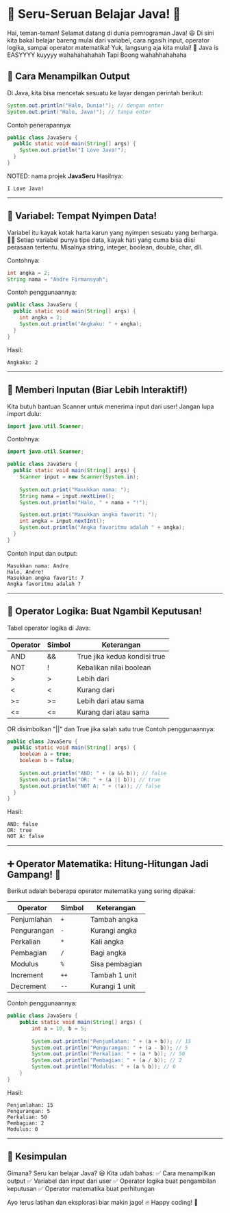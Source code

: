 # 🚀 Seru-Seruan Belajar Java! 🎉

Hai, teman-teman! Selamat datang di dunia pemrograman Java! 😃 Di sini kita bakal belajar bareng mulai dari variabel, cara ngasih input, operator logika, sampai operator matematika! Yuk, langsung aja kita mulai! 🚀
Java is EASYYYY kuyyyy wahahahahahah
Tapi Boong wahahhahahaha


## 🎯 Cara Menampilkan Output
Di Java, kita bisa mencetak sesuatu ke layar dengan perintah berikut:

```java
System.out.println("Halo, Dunia!"); // dengan enter
System.out.print("Halo, Java!"); // tanpa enter
```

Contoh penerapannya:

```java
public class JavaSeru {
  public static void main(String[] args) {
    System.out.println("I Love Java!");
  }
}
```
NOTED: nama projek **JavaSeru**
Hasilnya:
```
I Love Java!
```

---

## 🔹 Variabel: Tempat Nyimpen Data!

Variabel itu kayak kotak harta karun yang nyimpen sesuatu yang berharga. 💖✨ Setiap variabel punya tipe data, kayak hati yang cuma bisa diisi perasaan tertentu. Misalnya string, integer, boolean, double, char, dll.

Contohnya:

```java
int angka = 2;
String nama = "Andre Firmansyah";
```

Contoh penggunaannya:
```java
public class JavaSeru {
  public static void main(String[] args) {
    int angka = 2;
    System.out.println("Angkaku: " + angka);
  }
}
```
Hasil:
```
Angkaku: 2
```

---

## 📝 Memberi Inputan (Biar Lebih Interaktif!)

Kita butuh bantuan Scanner untuk menerima input dari user! Jangan lupa import dulu:
```java
import java.util.Scanner;
```

Contohnya:
```java
import java.util.Scanner;

public class JavaSeru {
  public static void main(String[] args) {
    Scanner input = new Scanner(System.in);
    
    System.out.print("Masukkan nama: ");
    String nama = input.nextLine();
    System.out.println("Halo, " + nama + "!");

    System.out.print("Masukkan angka favorit: ");
    int angka = input.nextInt();
    System.out.println("Angka favoritmu adalah " + angka);
  }
}
```

Contoh input dan output:
```
Masukkan nama: Andre
Halo, Andre!
Masukkan angka favorit: 7
Angka favoritmu adalah 7
```

---

## 🤔 Operator Logika: Buat Ngambil Keputusan!

Tabel operator logika di Java:

| Operator | Simbol | Keterangan |
|----------|--------|------------|
| AND      | &&  | True jika kedua kondisi true |
| NOT      | !    | Kebalikan nilai boolean |
| >        | >    | Lebih dari |
| <        | <    | Kurang dari |
| >=       | >=   | Lebih dari atau sama |
| <=       | <=   | Kurang dari atau sama |
 
 OR disimbolkan "||" dan  True jika salah satu true 
Contoh penggunaannya:
```java
public class JavaSeru {
  public static void main(String[] args) {
    boolean a = true;
    boolean b = false;
    
    System.out.println("AND: " + (a && b)); // false
    System.out.println("OR: " + (a || b)); // true
    System.out.println("NOT A: " + (!a)); // false
  }
}
```

Hasil:
```
AND: false
OR: true
NOT A: false
```

---

## ➕ Operator Matematika: Hitung-Hitungan Jadi Gampang! 🧮

Berikut adalah beberapa operator matematika yang sering dipakai:

| Operator | Simbol | Keterangan |
|----------|--------|------------|
| Penjumlahan | `+` | Tambah angka |
| Pengurangan | `-` | Kurangi angka |
| Perkalian | `*` | Kali angka |
| Pembagian | `/` | Bagi angka |
| Modulus | `%` | Sisa pembagian |
| Increment | `++` | Tambah 1 unit |
| Decrement | `--` | Kurangi 1 unit |

Contoh penggunaannya:
```java
public class JavaSeru {
    public static void main(String[] args) {
        int a = 10, b = 5;
        
        System.out.println("Penjumlahan: " + (a + b)); // 15
        System.out.println("Pengurangan: " + (a - b)); // 5
        System.out.println("Perkalian: " + (a * b)); // 50
        System.out.println("Pembagian: " + (a / b)); // 2
        System.out.println("Modulus: " + (a % b)); // 0
    }
}
```

Hasil:
```
Penjumlahan: 15
Pengurangan: 5
Perkalian: 50
Pembagian: 2
Modulus: 0
```

---

## 🎉 Kesimpulan
Gimana? Seru kan belajar Java? 😆
Kita udah bahas:
✅ Cara menampilkan output
✅ Variabel dan input dari user
✅ Operator logika buat pengambilan keputusan
✅ Operator matematika buat perhitungan

Ayo terus latihan dan eksplorasi biar makin jago! 🔥 Happy coding! 🚀

